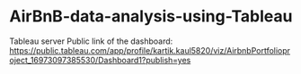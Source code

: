 # AirBnB-data-analysis-using-Tableau
Tableau server Public link of the dashboard: https://public.tableau.com/app/profile/kartik.kaul5820/viz/AirbnbPortfolioproject_16973097385530/Dashboard1?publish=yes
